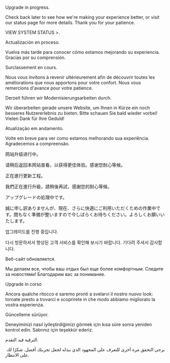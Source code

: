   
  
  
Upgrade in progress.

Check back later to see how we're making your experience better, or visit our status page for more details. Thank you for your patience.

VIEW SYSTEM STATUS >.  
  
  

Actualización en proceso.

Vuelva más tarde para conocer cómo estamos mejorando su experiencia. Gracias por su comprensión.

  
Surclassement en cours.

Nous vous invitons à revenir ultérieurement afin de découvrir toutes les améliorations que nous apportons pour votre confort. Nous vous remercions d'avance pour votre patience.

  
Derzeit führen wir Modernisierungsarbeiten durch.

Wir überarbeiten gerade unsere Website, um Ihnen in Kürze ein noch besseres Nutzererlebnis zu bieten. Bitte schauen Sie bald wieder vorbei! Vielen Dank für Ihre Geduld!

  
Atualizaçāo em andamento.

Volte em breve para ver como estamos melhorando sua experiência. Agradecemos a compreensão.

网站升级进行中。

请稍后返回本网站查看，以获得更佳体验。感谢您耐心等候。

  
正在進行更新工程。

我們正在進行升級，請稍後再試，感謝您的耐心等候。

  
アップグレードの処理中です。

誠に申し訳ありませんが、現在、さらに快適にご利用いただくための作業中です。間もなく準備が整いますので今しばらくお待ちください。よろしくお願いいたします。

  
업그레이드를 진행 중입니다.

다시 방문하셔서 향상된 고객 서비스를 확인해 보시기 바랍니다. 기다려 주셔서 감사합니다.

Веб-сайт обновляется.

Мы делаем все, чтобы ваш отдых был еще более комфортным. Следите за новостями! Благодарим вас за понимание.

  
Upgrade in corso

Ancora qualche ritocco e saremo pronti a svelarvi il nostro nuovo look: tornate presto a trovarci e scoprirete in che modo abbiamo migliorato la vostra esperienza.

  
Güncelleme sürüyor.

Deneyiminizi nasıl iyileştirdiğimizi görmek için kısa süre sonra yeniden kontrol edin. Sabrınız için teşekkür ederiz.

  
الترقية قيد التقدم.

يرجى التحقق مرة أخرى للتعرف على المجهود الذي نبذله لجعل تجربتك أفضل. شكرًا لك على الانتظار.